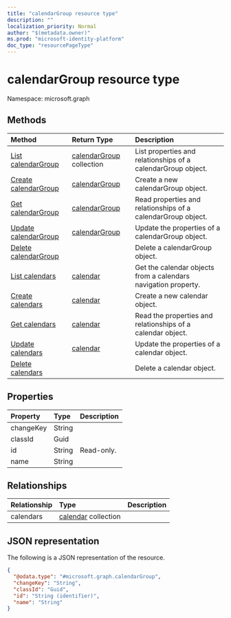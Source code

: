 ```yaml
---
title: "calendarGroup resource type"
description: ""
localization_priority: Normal
author: "$(metadata.owner)"
ms.prod: "microsoft-identity-platform"
doc_type: "resourcePageType"
---
```


# calendarGroup resource type

Namespace: microsoft.graph

## Methods

| Method                                                       | Return Type                                  | Description                                                    |
| :----------------------------------------------------------- | :------------------------------------------- | :------------------------------------------------------------- |
| [List calendarGroup](../api/calendargroup-list.md)           | [calendarGroup](calendarGroup.md) collection | List properties and relationships of a calendarGroup object.   |
| [Create calendarGroup](../api/calendargroup-create.md)       | [calendarGroup](calendarGroup.md)            | Create a new calendarGroup object.                             |
| [Get calendarGroup](../api/calendargroup-get.md)             | [calendarGroup](calendarGroup.md)            | Read properties and relationships of a calendarGroup object.   |
| [Update calendarGroup](../api/calendargroup-update.md)       | [calendarGroup](calendarGroup.md)            | Update the properties of a calendarGroup object.               |
| [Delete calendarGroup](../api/calendargroup-delete.md)       |                                              | Delete a calendarGroup object.                                 |
| [List calendars](../api/calendargroup-list-calendars.md)     | [calendar](../resources/-calendar.md)        | Get the calendar objects from a calendars navigation property. |
| [Create calendars](../api/calendargroup-post-calendars.md)   | [calendar](../resources/-calendar.md)        | Create a new calendar object.                                  |
| [Get calendars](../api/calendargroup-get-calendars.md)       | [calendar](../resources/-calendar.md)        | Read the properties and relationships of a calendar object.    |
| [Update calendars](../api/calendargroup-update-calendars.md) | [calendar](../resources/-calendar.md)        | Update the properties of a calendar object.                    |
| [Delete calendars](../api/calendargroup-delete-calendars.md) |                                              | Delete a calendar object.                                      |

## Properties

| Property  | Type   | Description |
| :-------- | :----- | :---------- |
| changeKey | String |             |
| classId   | Guid   |             |
| id        | String | Read-only.  |
| name      | String |             |

## Relationships

| Relationship | Type                                            | Description |
| :----------- | :---------------------------------------------- | :---------- |
| calendars    | [calendar](../resources/calendar.md) collection |             |

## JSON representation

The following is a JSON representation of the resource.

<!-- {
  "blockType": "resource",
  "keyProperty": "id",
  "@odata.type": "microsoft.graph.calendarGroup",
  "baseType": "microsoft.graph.entity",
  "openType": False
}
-->

```json
{
  "@odata.type": "#microsoft.graph.calendarGroup",
  "changeKey": "String",
  "classId": "Guid",
  "id": "String (identifier)",
  "name": "String"
}
```
